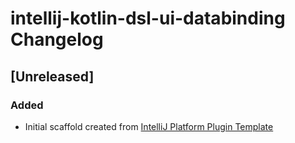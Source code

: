 <!-- Keep a Changelog guide -> https://keepachangelog.com -->

# intellij-kotlin-dsl-ui-databinding Changelog

## [Unreleased]
### Added
- Initial scaffold created from [IntelliJ Platform Plugin Template](https://github.com/JetBrains/intellij-platform-plugin-template)
